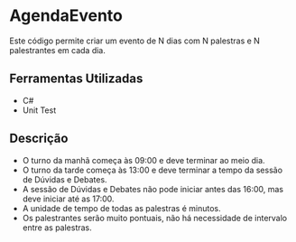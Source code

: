 # AgendaEvento
Este código permite criar um evento de N dias com N palestras e N palestrantes em cada dia. 

## Ferramentas Utilizadas
- C#
- Unit Test

## Descrição
- O turno da manhã começa às 09:00 e deve terminar ao meio dia. 
- O turno da tarde começa às 13:00 e deve terminar a tempo da sessão de Dúvidas e Debates. 
- A sessão de Dúvidas e Debates não pode iniciar antes das 16:00, mas deve iniciar até as 17:00. 
- A unidade de tempo de todas as palestras é minutos. 
- Os palestrantes serão muito pontuais, não há necessidade de intervalo entre as palestras. 



